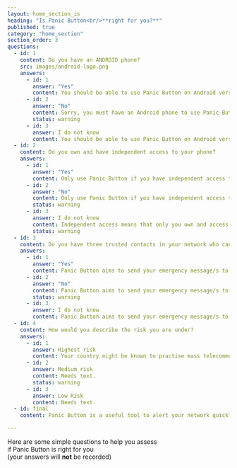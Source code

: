 ```yaml
---
layout: home_section_is
heading: "Is Panic Button<br/>**right for you?**"
published: true
category: "home_section"
section_order: 3
questions:
  - id: 1
    content: Do you have an ANDROID phone?
    src: images/android-logo.png
    answers:
      - id: 1
        answer: "Yes"
        content: You should be able to use Panic Button on Android versions 2.3.3 to 4.4.2
      - id: 2
        answer: "No"
        content: Sorry, you must have an Android phone to use Panic Button.
        status: warning
      - id: 3
        answer: I do not know
        content: You should be able to use Panic Button on Android versions 2.3.3 to 4.4.2
  - id: 2
    content: Do you own and have independent access to your phone?
    answers:
      - id: 1
        answer: "Yes"
        content: Only use Panic Button if you have independent access to your phone. This prevents false alarms and also misuse, such as partners or family members using the app to track you without your knowledge.
      - id: 2
        answer: "No"
        content: Only use Panic Button if you have independent access to your phone. This prevents false alarms and also misuse, such as partners or family members using the app to track you without your knowledge.
        status: warning
      - id: 3
        answer: I do not know
        content: Independent access means that only you own and access your phone - if you share your phone with a partner or family members it may not be a good idea to use Panic Button. This is to prevent false alarms and also misuse, such as partners or family members using the app to track you without your knowledge.
        status: warning
  - id: 3
    content: Do you have three trusted contacts in your network who can respond fast in an emergency?
    answers:
      - id: 1
        answer: "Yes"
        content: Panic Button aims to send your emergency message/s to your trusted contacts when you need help. However, the app is not able to guarantee a response. Think carefully when choosing yur trusted contacts and always talk to them first to ensure you have a response plan in place."
      - id: 2
        answer: "No"
        content: Panic Button aims to send your emergency message/s to your trusted contacts when you need help. However, the app is not able to guarantee a response. Think carefully when choosing your trusted contacts and always talk to them first to ensure you have a response plan in place.
        status: warning
      - id: 3
        answer: I do not know
        content: Panic Button aims to send your emergency message/s to your trusted contacts when you need help. However, the app is not able to guarantee a response. Think carefully when choosing your trusted contacts and always talk to them first to ensure you have a response plan in place.
  - id: 4
    content: How would you describe the risk you are under?
    answers:
      - id: 1
        answer: Highest risk
        content: Your country might be known to practise mass telecommunications monitoring and interception. If your profession makes you a target of this, then you should think seriously about whether using Panic Button will reveal information about your location and trusted contacts that could put you or them at increased risk.
      - id: 2
        answer: Medium risk
        content: Needs text.
        status: warning
      - id: 3
        answer: Low Risk
        content: Needs text.
  - id: final
    content: Panic Button is a useful tool to alert your network quickly and discretely in an emergency. It is not a fail-safe security tool!

---
```


Here are some simple questions to help you assess<br/>
if Panic Button is right for you<br/>
(your answers will **not** be recorded) 

